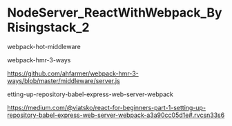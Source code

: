 # NodeServer_ReactWithWebpack_ByRisingstack_2
webpack-hot-middleware

webpack-hmr-3-ways

https://github.com/ahfarmer/webpack-hmr-3-ways/blob/master/middleware/server.js

etting-up-repository-babel-express-web-server-webpack

https://medium.com/@viatsko/react-for-beginners-part-1-setting-up-repository-babel-express-web-server-webpack-a3a90cc05d1e#.rvcsn33s6
